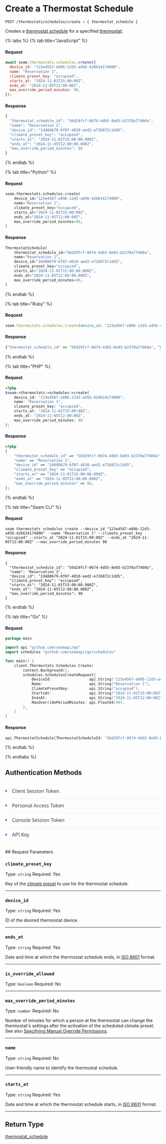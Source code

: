 # Create a Thermostat Schedule

```
POST /thermostats/schedules/create ⇒ { thermostat_schedule }
```

Creates a [thermostat schedule](../../../capability-guides/thermostats/creating-and-managing-thermostat-schedules.md) for a specified [thermostat](https://docs.seam.co/latest/capability-guides/thermostats).

{% tabs %}
{% tab title="JavaScript" %}
#### Request

```javascript
await seam.thermostats.schedules.create({
  device_id: "123e4567-e89b-12d3-a456-426614174000",
  name: "Reservation 1",
  climate_preset_key: "occupied",
  starts_at: "2024-11-01T15:00:00Z",
  ends_at: "2024-11-05T12:00:00Z",
  max_override_period_minutes: 90,
});
```

#### Response

```javascript
{
  "thermostat_schedule_id": "56d29fcf-0674-4db5-8e03-b2370a77460a",
  "name": "Reservation 1",
  "device_id": "2d488679-6f07-4810-aed2-e726872c1dd5",
  "climate_preset_key": "occupied",
  "starts_at": "2024-11-01T15:00:00.000Z",
  "ends_at": "2024-11-05T12:00:00.000Z",
  "max_override_period_minutes": 90
}
```
{% endtab %}

{% tab title="Python" %}
#### Request

```python
seam.thermostats.schedules.create(
    device_id="123e4567-e89b-12d3-a456-426614174000",
    name="Reservation 1",
    climate_preset_key="occupied",
    starts_at="2024-11-01T15:00:00Z",
    ends_at="2024-11-05T12:00:00Z",
    max_override_period_minutes=90,
)
```

#### Response

```python
ThermostatSchedule(
    thermostat_schedule_id="56d29fcf-0674-4db5-8e03-b2370a77460a",
    name="Reservation 1",
    device_id="2d488679-6f07-4810-aed2-e726872c1dd5",
    climate_preset_key="occupied",
    starts_at="2024-11-01T15:00:00.000Z",
    ends_at="2024-11-05T12:00:00.000Z",
    max_override_period_minutes=90,
)
```
{% endtab %}

{% tab title="Ruby" %}
#### Request

```ruby
seam.thermostats.schedules.create(device_id: "123e4567-e89b-12d3-a456-426614174000", name: "Reservation 1", climate_preset_key: "occupied", starts_at: "2024-11-01T15:00:00Z", ends_at: "2024-11-05T12:00:00Z", max_override_period_minutes: 90)
```

#### Response

```ruby
{"thermostat_schedule_id" => "56d29fcf-0674-4db5-8e03-b2370a77460a", "name" => "Reservation 1", "device_id" => "2d488679-6f07-4810-aed2-e726872c1dd5", "climate_preset_key" => "occupied", "starts_at" => "2024-11-01T15:00:00.000Z", "ends_at" => "2024-11-05T12:00:00.000Z", "max_override_period_minutes" => 90}
```
{% endtab %}

{% tab title="PHP" %}
#### Request

```php
<?php
$seam->thermostats->schedules->create(
    device_id: "123e4567-e89b-12d3-a456-426614174000",
    name: "Reservation 1",
    climate_preset_key: "occupied",
    starts_at: "2024-11-01T15:00:00Z",
    ends_at: "2024-11-05T12:00:00Z",
    max_override_period_minutes: 90
);
```

#### Response

```php
<?php
[
    "thermostat_schedule_id" => "56d29fcf-0674-4db5-8e03-b2370a77460a",
    "name" => "Reservation 1",
    "device_id" => "2d488679-6f07-4810-aed2-e726872c1dd5",
    "climate_preset_key" => "occupied",
    "starts_at" => "2024-11-01T15:00:00.000Z",
    "ends_at" => "2024-11-05T12:00:00.000Z",
    "max_override_period_minutes" => 90,
];
```
{% endtab %}

{% tab title="Seam CLI" %}
#### Request

```seam_cli
seam thermostats schedules create --device_id "123e4567-e89b-12d3-a456-426614174000" --name "Reservation 1" --climate_preset_key "occupied" --starts_at "2024-11-01T15:00:00Z" --ends_at "2024-11-05T12:00:00Z" --max_override_period_minutes 90
```

#### Response

```seam_cli
{
  "thermostat_schedule_id": "56d29fcf-0674-4db5-8e03-b2370a77460a",
  "name": "Reservation 1",
  "device_id": "2d488679-6f07-4810-aed2-e726872c1dd5",
  "climate_preset_key": "occupied",
  "starts_at": "2024-11-01T15:00:00.000Z",
  "ends_at": "2024-11-05T12:00:00.000Z",
  "max_override_period_minutes": 90
}
```
{% endtab %}

{% tab title="Go" %}
#### Request

```go
package main

import api "github.com/seamapi/go"
import schedules "github.com/seamapi/go/schedules"

func main() {
	client.Thermostats.Schedules.Create(
		context.Background(),
		schedules.SchedulesCreateRequest{
			DeviceId:                 api.String("123e4567-e89b-12d3-a456-426614174000"),
			Name:                     api.String("Reservation 1"),
			ClimatePresetKey:         api.String("occupied"),
			StartsAt:                 api.String("2024-11-01T15:00:00Z"),
			EndsAt:                   api.String("2024-11-05T12:00:00Z"),
			MaxOverridePeriodMinutes: api.Float64(90),
		},
	)
}
```

#### Response

```go
api.ThermostatSchedule{ThermostatScheduleId: "56d29fcf-0674-4db5-8e03-b2370a77460a", Name: "Reservation 1", DeviceId: "2d488679-6f07-4810-aed2-e726872c1dd5", ClimatePresetKey: "occupied", StartsAt: "2024-11-01T15:00:00.000Z", EndsAt: "2024-11-05T12:00:00.000Z", MaxOverridePeriodMinutes: 90}
```
{% endtab %}

{% endtabs %}

## Authentication Methods

<style>
.auth-methods-container {
    margin: 1.5rem 0;
}

.auth-methods-list {
    list-style: none;
    padding: 0;
    margin: 0;
}

.auth-method-item {
    display: flex;
    align-items: center;
    padding: 0.75rem 0;
    border-bottom: 1px solid #eaeaea;
    font-family: system-ui, -apple-system, sans-serif;
}

.auth-method-item:last-child {
    border-bottom: none;
}

.auth-method-item::before {
    content: "";
    width: 6px;
    height: 6px;
    border-radius: 50%;
    background-color: #6366f1;
    margin-right: 1rem;
    flex-shrink: 0;
}

.auth-method-item span {
    font-size: 1rem;
    color: #374151;
}
</style>

<div class="auth-methods-container">
    <ul class="auth-methods-list">
            <li class="auth-method-item">
                <span>Client Session Token</span>
            </li>
            <li class="auth-method-item">
                <span>Personal Access Token</span>
            </li>
            <li class="auth-method-item">
                <span>Console Session Token</span>
            </li>
            <li class="auth-method-item">
                <span>API Key</span>
            </li>
    </ul>
</div>
## Request Parameters

### `climate_preset_key`

Type: `string`
Required: Yes

Key of the [climate preset](../../../capability-guides/thermostats/creating-and-managing-climate-presets/README.md) to use for the thermostat schedule.

***

### `device_id`

Type: `string`
Required: Yes

ID of the desired thermostat device.

***

### `ends_at`

Type: `string`
Required: Yes

Date and time at which the thermostat schedule ends, in [ISO 8601](https://www.iso.org/iso-8601-date-and-time-format.html) format.

***

### `is_override_allowed`

Type: `boolean`
Required: No



***

### `max_override_period_minutes`

Type: `number`
Required: No

Number of minutes for which a person at the thermostat can change the thermostat's settings after the activation of the scheduled climate preset. See also [Specifying Manual Override Permissions](../../../capability-guides/thermostats/creating-and-managing-thermostat-schedules.md#specifying-manual-override-permissions).

***

### `name`

Type: `string`
Required: No

User-friendly name to identify the thermostat schedule.

***

### `starts_at`

Type: `string`
Required: Yes

Date and time at which the thermostat schedule starts, in [ISO 8601](https://www.iso.org/iso-8601-date-and-time-format.html) format.

***

## Return Type

[thermostat\_schedule](./)
